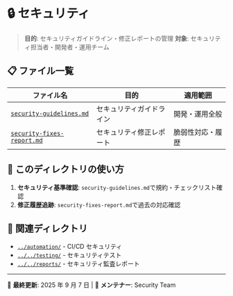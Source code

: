 # 🔒 セキュリティ

> **目的**: セキュリティガイドライン・修正レポートの管理
> **対象**: セキュリティ担当者・開発者・運用チーム

## 📋 ファイル一覧

| ファイル名                                               | 目的                     | 適用範囲         |
| -------------------------------------------------------- | ------------------------ | ---------------- |
| [`security-guidelines.md`](./security-guidelines.md)     | セキュリティガイドライン | 開発・運用全般   |
| [`security-fixes-report.md`](./security-fixes-report.md) | セキュリティ修正レポート | 脆弱性対応・履歴 |

## 🎯 このディレクトリの使い方

1. **セキュリティ基準確認**: `security-guidelines.md`で規約・チェックリスト確認
2. **修正履歴追跡**: `security-fixes-report.md`で過去の対応確認

## 🔗 関連ディレクトリ

- [`../automation/`](../automation/) - CI/CD セキュリティ
- [`../../testing/`](../../testing/) - セキュリティテスト
- [`../../reports/`](../../reports/) - セキュリティ監査レポート

---

📅 **最終更新**: 2025 年 9 月 7 日 | 🔧 **メンテナー**: Security Team
